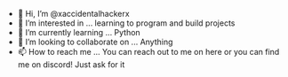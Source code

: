 - 👋 Hi, I’m @xaccidentalhackerx
- 👀 I’m interested in ... learning to program and build projects
- 🌱 I’m currently learning ... Python
- 💞️ I’m looking to collaborate on ... Anything
- 📫 How to reach me ... You can reach out to me on here or you can find me on discord! Just ask for it

<!---
xaccidentalhackerx/xaccidentalhackerx is a ✨ special ✨ repository because its `README.md` (this file) appears on your GitHub profile.
You can click the Preview link to take a look at your changes.
--->
